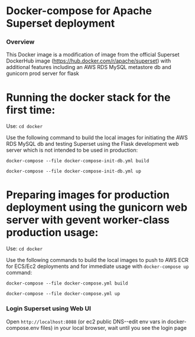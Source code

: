 # Docker-compose for Apache Superset deployment 

### Overview
This Docker image is a modification of image from the official Superset DockerHub image (https://hub.docker.com/r/apache/superset) with additional features including an AWS RDS MySQL metastore db and gunicorn prod server for flask

# Running the docker stack for the first time:
Use:
`cd docker`

Use the following command to build the local images for initiating the AWS RDS MySQL db and testing Superset using the Flask development web server which is not intended to be used in production:

`docker-compose --file docker-compose-init-db.yml build`

`docker-compose --file docker-compose-init-db.yml up`

# Preparing images for production deployment using the gunicorn web server with gevent worker-class production usage:
Use:
`cd docker`

Use the following commands to build the local images to push to AWS ECR for ECS/Ec2 deployments and for immediate usage with `docker-compose up` command:

`docker-compose --file docker-compose.yml build`

`docker-compose --file docker-compose.yml up`

### Login Superset using Web UI
Open `http://localhost:8088` (or ec2 public DNS--edit env vars in docker-compose.env files) in your local browser, wait until you see the login page

